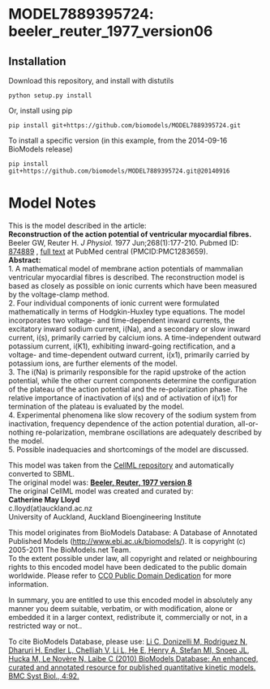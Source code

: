 # MODEL7889395724: beeler_reuter_1977_version06

## Installation

Download this repository, and install with distutils

`python setup.py install`

Or, install using pip

`pip install git+https://github.com/biomodels/MODEL7889395724.git`

To install a specific version (in this example, from the 2014-09-16 BioModels release)

`pip install git+https://github.com/biomodels/MODEL7889395724.git@20140916`


# Model Notes


This is the model described in the article:  
**Reconstruction of the action potential of ventricular myocardial fibres.**   
Beeler GW, Reuter H. _J Physiol._ 1977 Jun;268(1):177-210. Pubmed ID:
[874889](http://www.ncbi.nlm.nih.gov/pubmed/874889) , [full
text](http://www.pubmedcentral.nih.gov/articlerender.fcgi?artid=1283659) at
PubMed central (PMCID:PMC1283659).  
**Abstract:**   
1\. A mathematical model of membrane action potentials of mammalian
ventricular myocardial fibres is described. The reconstruction model is based
as closely as possible on ionic currents which have been measured by the
voltage-clamp method.  
2\. Four individual components of ionic current were formulated mathematically
in terms of Hodgkin-Huxley type equations. The model incorporates two voltage-
and time-dependent inward currents, the excitatory inward sodium current,
i(Na), and a secondary or slow inward current, i(s), primarily carried by
calcium ions. A time-independent outward potassium current, i(K1), exhibiting
inward-going rectification, and a voltage- and time-dependent outward current,
i(x1), primarily carried by potassium ions, are further elements of the model.  
3\. The i(Na) is primarily responsible for the rapid upstroke of the action
potential, while the other current components determine the configuration of
the plateau of the action potential and the re-polarization phase. The
relative importance of inactivation of i(s) and of activation of i(x1) for
termination of the plateau is evaluated by the model.  
4\. Experimental phenomena like slow recovery of the sodium system from
inactivation, frequency dependence of the action potential duration, all-or-
nothing re-polarization, membrane oscillations are adequately described by the
model.  
5\. Possible inadequacies and shortcomings of the model are discussed.

This model was taken from the [CellML
repository](http://www.cellml.org/models) and automatically converted to SBML.  
The original model was: [ **Beeler, Reuter, 1977 version 8**
](http://www.cellml.org/models/beeler_reuter_1977_version08)  
The original CellML model was created and curated by:  
**Catherine May Lloyd**   
c.lloyd(at)auckland.ac.nz  
University of Auckland, Auckland Bioengineering Institute  

This model originates from BioModels Database: A Database of Annotated
Published Models (http://www.ebi.ac.uk/biomodels/). It is copyright (c)
2005-2011 The BioModels.net Team.  
To the extent possible under law, all copyright and related or neighbouring
rights to this encoded model have been dedicated to the public domain
worldwide. Please refer to [CC0 Public Domain
Dedication](http://creativecommons.org/publicdomain/zero/1.0/) for more
information.

In summary, you are entitled to use this encoded model in absolutely any
manner you deem suitable, verbatim, or with modification, alone or embedded it
in a larger context, redistribute it, commercially or not, in a restricted way
or not..  
  
To cite BioModels Database, please use: [Li C, Donizelli M, Rodriguez N,
Dharuri H, Endler L, Chelliah V, Li L, He E, Henry A, Stefan MI, Snoep JL,
Hucka M, Le Novère N, Laibe C (2010) BioModels Database: An enhanced, curated
and annotated resource for published quantitative kinetic models. BMC Syst
Biol., 4:92.](http://www.ncbi.nlm.nih.gov/pubmed/20587024)


